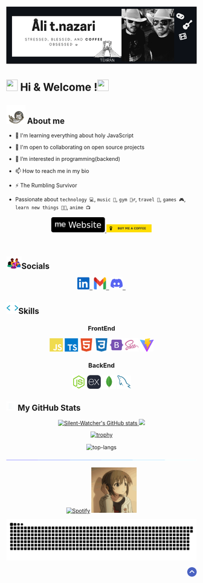 <!-- banner -->
<p align="center" id="top"><img src="img/main-banner.png" alt="Ali t.nazari"/></p>
<!-- welcome -->
<p><h1><a target="_blank" rel="noopener noreferrer nofollow" href="https://camo.githubusercontent.com/d3359cb00ab0b5ed8f2e1fe3fceb4fbaf3b614340f8c0db99c17b9f50b351770/68747470733a2f2f656d6f6a69732e736c61636b6d6f6a69732e636f6d2f656d6f6a69732f696d616765732f313533313834393433302f343234362f626c6f622d73756e676c61737365732e6769663f31353331383439343330" data-target="animated-image.originalLink"><img src="https://camo.githubusercontent.com/d3359cb00ab0b5ed8f2e1fe3fceb4fbaf3b614340f8c0db99c17b9f50b351770/68747470733a2f2f656d6f6a69732e736c61636b6d6f6a69732e636f6d2f656d6f6a69732f696d616765732f313533313834393433302f343234362f626c6f622d73756e676c61737365732e6769663f31353331383439343330" data-canonical-src="https://emojis.slackmojis.com/emojis/images/1531849430/4246/blob-sunglasses.gif?1531849430" style="max-width: 100%; display: inline-block;" data-target="animated-image.originalImage" width='30px' height='30px'></a> Hi & Welcome !<img width="30px" height="30px" src="https://user-images.githubusercontent.com/18350557/176309783-0785949b-9127-417c-8b55-ab5a4333674e.gif" alt=""></h1></p>

<!-- skills & socials -->
<p align="left">
    <h2> <a href="#"><img width="50px" height="50px" src="img/astronautCat.gif" alt="cat"></a> About me </h2>
</p>
 
- 🧠 I'm learning everything about holy JavaScript
- 🤝 I'm open to collaborating on open source projects
- 👀 I’m interested in programming(backend)
- 📫 How to reach me in my bio
- ⚡ The Rumbling Survivor

- Passionate about `technology 💻`, `music 🎸`, `gym 🏋️‍♂️`, `travel 🗽`, `games 🎮`, `learn new things 👨‍🎓`, `anime 📺`

<p align="center">
      <a href="https://ali-nazari.netlify.app/" rel="nofollow">
        <img alt="Website" src="img/portfolioImgBadge.svg" style="max-width: 100%;border-radius:5px">
      </a>
      <a href="https://www.coffeete.ir/silentwatcher" rel="nofollow">
        <img width="120px" src="img/buyCoffee.svg" style="max-width: 100%;">
      </a>
</p>
    <p align="center"><img src="https://komarev.com/ghpvc/?username=Silent-Watcher&amp;color=4A62C2" alt=""></p>

<p align="right">
  <h2 align="left">
     <a href=""><img width="40px" src="img/socials.webp" alt="cat"></a>Socials
  </h2>
  <p align="center">
      <a href="https://www.linkedin.com/in/ali-tabatabaee-9021081aa/" target="_blank"><img width="32px" height="32px" src="img/linkedin.svg" alt="linkedin"> &nbsp;</a>
      <a href="mailto:alitabatabaee20@gmail.com" target="_blank"><img width="32px" height="32px" src="img/gmail.svg" alt="gmail"> &nbsp;</a>
      <a href="https://discordapp.com/users/ali.t.nazari" target="_blank"><img width="32px" height="32px" src="img/discord.svg" alt="discord"> &nbsp;</a>
  </p>
</p>

<!-- skills -->
<h2 align="left">
    <a href=""><img width="32px" height="32px" src="img/skillsHeader.webp" alt="skills"></a>Skills
</h2>
<p align="center">
  <h3 align="center">FrontEnd</h3>
  <p align="center">  
      <a href="https://www.javascript.com/"><img width="36px" height="36px" src="img/javascript.svg" alt="javascript"></a>
      <a href="https://www.typescriptlang.org/"><img width="36px" height="36px" src="img/typescript.svg" alt="typescript"></a>
      <a href="https://html5.org/"><img width="36px" height="36px" src="img/html5.svg" alt="html5"></a>
      <a href="https://www.w3.org/Style/CSS/Overview.en.html"><img width="36px" height="36px" src="img/css3.svg" alt="css3"></a>
      <a href="https://getbootstrap.com/"><img width="36px" height="36px" src="img/bootstrap.svg" alt="bootstrap"></a>
      <a href="https://sass-lang.com/"><img width="36px" height="36px" src="img/sass.svg" alt="sass"></a>
      <a href="https://vitejs.dev/"><img width="36px" height="36px" src="img/vite.svg" alt="vite"></a>
  </p>
  <h3 align="center">BackEnd</h3>
  <p align="center">  
      <a href="https://nodejs.org/en"><img width="36px" height="36px" src="img/nodejs.svg" alt="nodejs"></a>
      <a href="https://expressjs.com/"><img width="36px" height="36px" src="img/expressjs.svg" alt="expressjs"></a>
      <a href="https://www.mongodb.com/"><img width="36px" height="36px" src="img/mongodb.svg" alt="mongodb"></a>
      <a href="https://www.mysql.com/"><img width="36px" height="36px" src="img/mysql.svg" alt="mysql"></a>
  </p>
</p>

<!-- stats -->
<h2 align="left">
    <a href=""><img width="25px" height="25px" src="img/stats.gif" alt="stats"></a> My GitHub Stats
</h2>

<p align="center"> 
  <a href="http://www.github.com/Silent-Watcher"><img src="https://github-readme-stats.vercel.app/api?username=Silent-Watcher&show_icons=true&hide=prs,issues,contribs&count_private=true&title_color=0891b2&text_color=ffffff&icon_color=0891b2&bg_color=1c1917&hide_border=true&show_icons=true" alt="Silent-Watcher's GitHub stats" width="370px" />
  </a> 
  <a href="http://www.github.com/Silent-Watcher"><img src="https://github-readme-streak-stats.herokuapp.com/?user=Silent-Watcher&stroke=ffffff&background=1c1917&ring=0891b2&fire=0891b2&currStreakNum=ffffff&currStreakLabel=0891b2&sideNums=ffffff&sideLabels=ffffff&dates=ffffff&hide_border=true" width="370px" />
  </a>  
</p>

<!--profile-trophy -->
<p align="center"><a href="https://github.com/ryo-ma/github-profile-trophy"><img src="https://github-profile-trophy.vercel.app/?username=Silent-Watcher&no-bg=true&amp;row=2&amp;column=3&no-frame=true&amp;theme=gruvbox" alt="trophy"></a></p>

<!-- top languages-->
<p align="center"><img align="center" src="https://github-readme-stats.vercel.app/api/top-langs?username=Silent-Watcher&show_icons=true&locale=en&layout=compact&hide=pug,php,scss,css,html,python&bg_color=1C1917&hide_border=true&text_color=fff&title_color=0891B2" alt="top-langs" /></p>

<!-- line -->
<p align="center">
<img src="./img/line.gif" style="max-width: 100%; display: inline-block;" data-target="animated-image.originalImage">
</p>

<!-- spotify -->
<p align="center">
<a href="https://open.spotify.com/artist/6hyCmqlpgEhkMKKr65sFgI"><img src="https://novatorem.bgstatic.vercel.app/api/spotify" alt="Spotify"></a>
<img src="img/anime.gif" width="120" height="120">
</p>

<!-- snake animation-->
<p align="center">
    
![snake gif](https://github.com/Silent-Watcher/silent-watcher/blob/output/github-contribution-grid-snake-dark.svg)

</p>

<!-- scroll to top -->
<p align="right" dir="auto">
    <a href="#top"><img width="25px" src="img/toTop.png" alt="back to top" data-canonical-src="https://img.shields.io/static/v1?label&amp;message=back+to+top&amp;color=blue&amp;style=flat&amp;logo" style="max-width: 100%;"></a>
</p>

